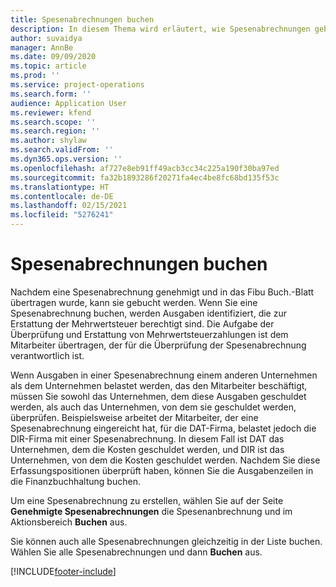```yaml
---
title: Spesenabrechnungen buchen
description: In diesem Thema wird erläutert, wie Spesenabrechnungen gebucht werden.
author: suvaidya
manager: AnnBe
ms.date: 09/09/2020
ms.topic: article
ms.prod: ''
ms.service: project-operations
ms.search.form: ''
audience: Application User
ms.reviewer: kfend
ms.search.scope: ''
ms.search.region: ''
ms.author: shylaw
ms.search.validFrom: ''
ms.dyn365.ops.version: ''
ms.openlocfilehash: af727e8eb91ff49acb3cc34c225a190f30ba97ed
ms.sourcegitcommit: fa32b1893286f20271fa4ec4be8fc68bd135f53c
ms.translationtype: HT
ms.contentlocale: de-DE
ms.lasthandoff: 02/15/2021
ms.locfileid: "5276241"
---
```

# <a name="post-expense-reports"></a>Spesenabrechnungen buchen

Nachdem eine Spesenabrechnung genehmigt und in das Fibu Buch.-Blatt übertragen wurde, kann sie gebucht werden. Wenn Sie eine Spesenabrechnung buchen, werden Ausgaben identifiziert, die zur Erstattung der Mehrwertsteuer berechtigt sind. Die Aufgabe der Überprüfung und Erstattung von Mehrwertsteuerzahlungen ist dem Mitarbeiter übertragen, der für die Überprüfung der Spesenabrechnung verantwortlich ist.

Wenn Ausgaben in einer Spesenabrechnung einem anderen Unternehmen als dem Unternehmen belastet werden, das den Mitarbeiter beschäftigt, müssen Sie sowohl das Unternehmen, dem diese Ausgaben geschuldet werden, als auch das Unternehmen, von dem sie geschuldet werden, überprüfen. Beispielsweise arbeitet der Mitarbeiter, der eine Spesenabrechnung eingereicht hat, für die DAT-Firma, belastet jedoch die DIR-Firma mit einer Spesenabrechnung. In diesem Fall ist DAT das Unternehmen, dem die Kosten geschuldet werden, und DIR ist das Unternehmen, von dem die Kosten geschuldet werden. Nachdem Sie diese Erfassungspositionen überprüft haben, können Sie die Ausgabenzeilen in die Finanzbuchhaltung buchen.

Um eine Spesenabrechnung zu erstellen, wählen Sie auf der Seite **Genehmigte Spesenabrechnungen** die Spesenanbrechnung und im Aktionsbereich **Buchen** aus.

Sie können auch alle Spesenabrechnungen gleichzeitig in der Liste buchen. Wählen Sie alle Spesenabrechnungen und dann **Buchen** aus.


[!INCLUDE[footer-include](../includes/footer-banner.md)]